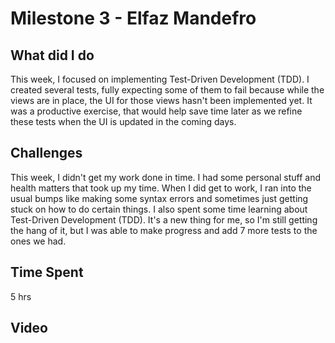 # Milestone 3 - Elfaz Mandefro
## What did I do
This week, I focused on implementing Test-Driven Development (TDD). I created several tests, fully expecting some of them to fail because while the views are in place, the UI for those views hasn't been implemented yet. It was a productive exercise, that would help save time later as we refine these tests when the UI is updated in the coming days.
## Challenges
This week, I didn't get my work done in time. I had some personal stuff and health matters that took up my time. When I did get to work, I ran into the usual bumps like making some syntax errors and sometimes just getting stuck on how to do certain things. I also spent some time learning about Test-Driven Development (TDD). It's a new thing for me, so I'm still getting the hang of it, but I was able to make progress and add 7 more tests to the ones we had.
## Time Spent
5 hrs 
## Video

